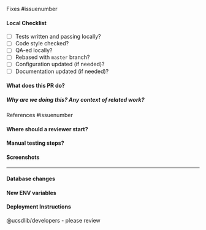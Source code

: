 Fixes #issuenumber

#### Local Checklist
- [ ] Tests written and passing locally?
- [ ] Code style checked?
- [ ] QA-ed locally?
- [ ] Rebased with `master` branch?
- [ ] Configuration updated (if needed)?
- [ ] Documentation updated (if needed)?

#### What does this PR do?

##### Why are we doing this? Any context of related work?
References #issuenumber

#### Where should a reviewer start?

#### Manual testing steps?

#### Screenshots

---

#### Database changes

#### New ENV variables

#### Deployment Instructions

@ucsdlib/developers - please review

